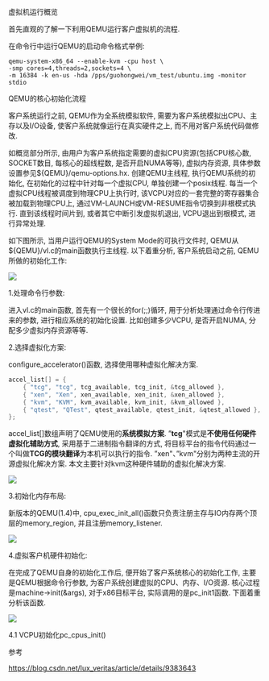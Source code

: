
<!-- @import "[TOC]" {cmd="toc" depthFrom=1 depthTo=6 orderedList=false} -->

<!-- code_chunk_output -->



<!-- /code_chunk_output -->

虚拟机运行概览

首先直观的了解一下利用QEMU运行客户虚拟机的流程. 

在命令行中运行QEMU的启动命令格式举例: 

```
qemu-system-x86_64 --enable-kvm -cpu host \ 
-smp cores=4,threads=2,sockets=4 \
-m 16384 -k en-us -hda /pps/guohongwei/vm_test/ubuntu.img -monitor stdio
```

QEMU的核心初始化流程

客户系统运行之前, QEMU作为全系统模拟软件, 需要为客户系统模拟出CPU、主存以及I/O设备, 使客户系统就像运行在真实硬件之上, 而不用对客户系统代码做修改. 

如概览部分所示, 由用户为客户系统指定需要的虚拟CPU资源(包括CPU核心数, SOCKET数目, 每核心的超线程数, 是否开启NUMA等等), 虚拟内存资源, 具体参数设置参见${QEMU}/qemu-options.hx. 创建QEMU主线程, 执行QEMU系统的初始化, 在初始化的过程中针对每一个虚拟CPU, 单独创建一个posix线程. 每当一个虚拟CPU线程被调度到物理CPU上执行时, 该VCPU对应的一套完整的寄存器集合被加载到物理CPU上, 通过VM-LAUNCH或VM-RESUME指令切换到非根模式执行. 直到该线程时间片到, 或者其它中断引发虚拟机退出, VCPU退出到根模式, 进行异常处理. 

如下图所示, 当用户运行QEMU的System Mode的可执行文件时, QEMU从\${QEMU}/vl.c的main函数执行主线程. 以下着重分析, 客户系统启动之前, QEMU所做的初始化工作: 

![](./images/2019-06-02-13-19-10.png)

1.处理命令行参数: 

进入vl.c的main函数, 首先有一个很长的for(;;)循环, 用于分析处理通过命令行传进来的参数, 进行相应系统的初始化设置. 比如创建多少VCPU, 是否开启NUMA, 分配多少虚拟内存资源等等. 

2.选择虚拟化方案: 

configure\_accelerator()函数, 选择使用哪种虚拟化解决方案. 

```c
accel_list[] = {
    { "tcg", "tcg", tcg_available, tcg_init, &tcg_allowed },
    { "xen", "Xen", xen_available, xen_init, &xen_allowed },
    { "kvm", "KVM", kvm_available, kvm_init, &kvm_allowed },
    { "qtest", "QTest", qtest_available, qtest_init, &qtest_allowed },
};
```

accel\_list[]数组声明了QEMU使用的**系统模拟方案**. ”**tcg**"模式是**不使用任何硬件虚拟化辅助方式**, 采用基于二进制指令翻译的方式, 将目标平台的指令代码通过一个叫做**TCG的模块翻译**为本机可以执行的指令. ”xen"、”kvm"分别为两种主流的开源虚拟化解决方案. 本文主要针对kvm这种硬件辅助的虚拟化解决方案. 

![](./images/2019-06-02-13-27-47.png)

3.初始化内存布局: 

新版本的QEMU(1.4)中, cpu\_exec\_init\_all()函数只负责注册主存与IO内存两个顶层的memory\_region, 并且注册memory\_listener. 

![](./images/2019-06-02-13-29-50.png)

4.虚拟客户机硬件初始化: 

在完成了QEMU自身的初始化工作后, 便开始了客户系统核心的初始化工作, 主要是QEMU根据命令行参数, 为客户系统创建虚拟的CPU、内存、I/O资源. 核心过程是machine\->init(&args), 对于x86目标平台, 实际调用的是pc\_init1函数. 下面着重分析该函数. 

![](./images/2019-06-02-13-30-26.png)

4.1 VCPU初始化pc_cpus_init()





参考

https://blog.csdn.net/lux_veritas/article/details/9383643